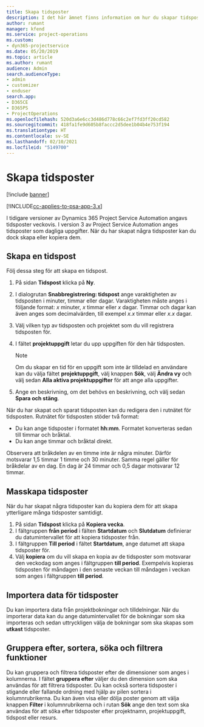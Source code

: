```yaml
---
title: Skapa tidsposter
description: I det här ämnet finns information om hur du skapar tidsposter.
author: rumant
manager: kfend
ms.service: project-operations
ms.custom:
- dyn365-projectservice
ms.date: 05/20/2019
ms.topic: article
ms.author: rumant
audience: Admin
search.audienceType:
- admin
- customizer
- enduser
search.app:
- D365CE
- D365PS
- ProjectOperations
ms.openlocfilehash: 520d3a6e6cc3d486d778c66c2ef7fd3ff20cd582
ms.sourcegitcommit: 418fa1fe9d605b8faccc2d5dee1b04b4e753f194
ms.translationtype: HT
ms.contentlocale: sv-SE
ms.lasthandoff: 02/10/2021
ms.locfileid: "5149700"
---
```

# <a name="create-time-entries"></a>Skapa tidsposter

[!include [banner](../includes/psa-now-project-operations.md)]

[!INCLUDE[cc-applies-to-psa-app-3.x](../includes/cc-applies-to-psa-app-3x.md)]

I tidigare versioner av Dynamics 365 Project Service Automation angavs tidsposter veckovis. I version 3 av Project Service Automation anges tidsposter som dagliga uppgifter. När du har skapat några tidsposter kan du dock skapa eller kopiera dem.

## <a name="create-a-time-entry"></a>Skapa en tidspost

Följ dessa steg för att skapa en tidspost.

1. På sidan **Tidspost** klicka på **Ny**.
2. I dialogrutan **Snabbregistrering: tidspost** ange varaktigheten av tidsposten i minuter, timmar eller dagar. Varaktigheten måste anges i följande format: *x* minuter, *x* timmar eller *x* dagar. Timmar och dagar kan även anges som decimalvärden, till exempel *x.x* timmar eller *x.x* dagar.
3. Välj vilken typ av tidsposten och projektet som du vill registrera tidsposten för.
4. I fältet **projektuppgift** letar du upp uppgiften för den här tidsposten.

    > [!NOTE]
    > Om du skapar en tid för en uppgift som inte är tilldelad en användare kan du välja fältet **projektuppgift**, välj knappen **Sök**, välj **Ändra vy** och välj sedan **Alla aktiva projektuppgifter** för att ange alla uppgifter.

5. Ange en beskrivning, om det behövs en beskrivning, och välj sedan **Spara och stäng**.

När du har skapat och sparat tidsposten kan du redigera den i rutnätet för tidsposten. Rutnätet för tidsposten stöder två format:

- Du kan ange tidsposter i formatet **hh:mm**. Formatet konverteras sedan till timmar och bråktal.
- Du kan ange timmar och bråktal direkt.

Observera att bråkdelen av en timme inte är några minuter. Därför motsvarar 1,5 timmar 1 timme och 30 minuter. Samma regel gäller för bråkdelar av en dag. En dag är 24 timmar och 0,5 dagar motsvarar 12 timmar.

## <a name="bulk-create-time-entries"></a>Masskapa tidsposter

När du har skapat några tidsposter kan du kopiera dem för att skapa ytterligare många tidsposter samtidigt.

1. På sidan **Tidspost** klicka på **Kopiera vecka**.
2. I fältgruppen **från period** i fälten **Startdatum** och **Slutdatum** definierar du datumintervallet för att kopiera tidsposter från.
3. I fältgruppen **Till period** i fältet **Startdatum**, ange datumet att skapa tidsposter för.
4. Välj **kopiera** om du vill skapa en kopia av de tidsposter som motsvarar den veckodag som anges i fältgruppen **till period**. Exempelvis kopieras tidsposten för måndagen i den senaste veckan till måndagen i veckan som anges i fältgruppen **till period**.

## <a name="import-data-for-time-entries"></a>Importera data för tidsposter

Du kan importera data från projektbokningar och tilldelningar. När du importerar data kan du ange datumintervallet för de bokningar som ska importeras och sedan uttryckligen välja de bokningar som ska skapas som **utkast** tidsposter.

## <a name="group-by-sort-search-and-filter-capabilities"></a>Gruppera efter, sortera, söka och filtrera funktioner

Du kan gruppera och filtrera tidsposter efter de dimensioner som anges i kolumnerna. I fältet **gruppera efter** väljer du den dimension som ska användas för att filtrera tidsposter. Du kan också sortera tidsposter i stigande eller fallande ordning med hjälp av pilen sortera i kolumnrubrikerna. Du kan även visa eller dölja poster genom att välja knappen **Filter** i kolumnrubrikerna och i rutan **Sök** ange den text som ska användas för att söka efter tidsposter efter projektnamn, projektuppgift, tidspost eller resurs.
